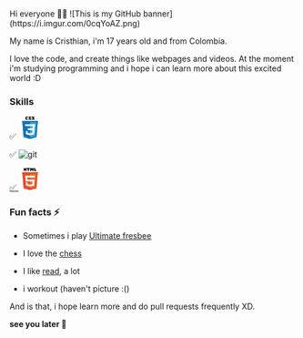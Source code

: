 <h1></h1> Hi everyone 🐱‍👤
![This is my GitHub banner](https://i.imgur.com/0cqYoAZ.png)

My name is Cristhian, i'm 17 years old and from Colombia.

I love the code, and create things like webpages and videos. At the moment i'm studying programming and i hope i can learn more about this excited world :D

<h3>Skills</h3>

✅ <img class="Css" src="https://raw.githubusercontent.com/devicons/devicon/master/icons/css3/css3-original-wordmark.svg" width="40" height="40"/>

✅ <img class="git" src="https://www.vectorlogo.zone/logos/git-scm/git-scm-icon.svg" alt="git" width="40" height="40"/> </a> <a href="https://www.w3.org/html/">

✅ <img class="HTML" src="https://raw.githubusercontent.com/devicons/devicon/master/icons/html5/html5-original-wordmark.svg"  width="40" height="40"/> </a>

<h3>Fun facts ⚡</h3>

- Sometimes i play <a href="https://i.imgur.com/R7l31hQ.jpg"> Ultimate fresbee </a>

- I love the <a href="https://i.imgur.com/ezRy58b.jpg">chess</a>

- I like <a href="https://i.imgur.com/2GVwMwH.jpg">read</a>, a lot

- i workout (haven't picture :() 

<p>And is that, i hope learn more and do pull requests frequently XD.</p>

<b>see you later 🤑
